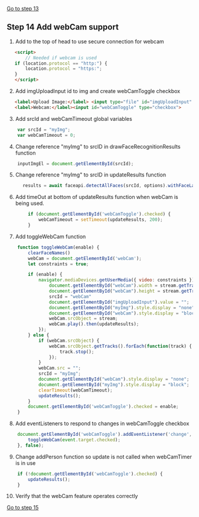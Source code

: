 [Go to step 13](https://github.com/seattleacademy/faceCam/tree/step13)
## Step 14 Add webCam support

1.  Add to the top of head to use secure connection for webcam
 ```html  
    <script>
        // Needed if webcam is used
    if (location.protocol == "http:") {
        location.protocol = "https:";
    }
    </script>
```
2. Add imgUploadInput id to img and create webCamToggle checkbox
 ```html  
    <label>Upload Image:</label> <input type="file" id="imgUploadInput" onchange="uploadImage(event)" accept=".jpg, .jpeg, .png">
    <label>Webcam:</label><input id="webCamToggle" type="checkbox">
```
3.  Add srcId and webCamTimeout global variables
```javascript
    var srcId = "myImg";
    var webCamTimeout = 0;
```
4.  Change reference "myImg" to srcID in drawFaceRecognitionResults function
```javascript
    inputImgEl = document.getElementById(srcId);
```
5.  Change reference "myImg" to srcID in updateResults function
```javascript
      results = await faceapi.detectAllFaces(srcId, options).withFaceLandmarks().withFaceExpressions().withAgeAndGender().withFaceDescriptors();
```
6.  Add timeOut at bottom of updateResults function when webCam is being used.
```javascript
        if (document.getElementById('webCamToggle').checked) {
            webCamTimeout = setTimeout(updateResults, 200);
        }
```
7.  Add toggleWebCam function
```javascript
    function toggleWebCam(enable) {
        clearFaceNames()
        webCam = document.getElementById('webCam');
        let constraints = true;

        if (enable) {
            navigator.mediaDevices.getUserMedia({ video: constraints }).then(function(stream) {
                document.getElementById("webCam").width = stream.getTracks()[0].getSettings().width;
                document.getElementById("webCam").height = stream.getTracks()[0].getSettings().height;
                srcId = "webCam"
                document.getElementById("imgUploadInput").value = "";
                document.getElementById("myImg").style.display = "none";
                document.getElementById("webCam").style.display = "block";
                webCam.srcObject = stream;
                webCam.play().then(updateResults);
            });
        } else {
            if (webCam.srcObject) {
                webCam.srcObject.getTracks().forEach(function(track) {
                    track.stop();
                });
            }
            webCam.src = "";
            srcId = "myImg";
            document.getElementById("webCam").style.display = "none";
            document.getElementById("myImg").style.display = "block";
            clearTimeout(webCamTimeout);
            updateResults();
        }
        document.getElementById('webCamToggle').checked = enable;
    }
````
8.  Add eventListeners to respond to changes in webCamToggle checkbox
```javascript
    document.getElementById('webCamToggle').addEventListener('change', function(event) {
        toggleWebCam(event.target.checked);
    }, false);

```
9. Change addPerson function so update is not called when webCamTimer is in use
```javascript
    if (!document.getElementById('webCamToggle').checked) {
        updateResults();
    }
```
10. Verify that the webCam feature operates correctly

[Go to step 15](https://github.com/seattleacademy/faceCam/tree/step15)
